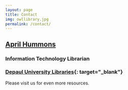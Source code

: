 ```yaml
---
layout: page
title: Contact
img: owllibrary.jpg
permalink: /contact/
---
```

## [April Hummons](mailto:ahummons@depaul.edu)

### Information Technology Librarian
### [Depaul University Libraries](https://library.depaul.edu/Pages/default.aspx){: target="_blank"}
  

Please visit us for even more resources.
